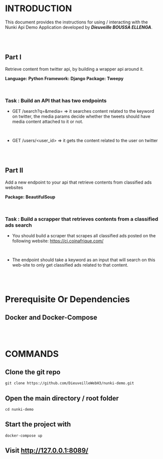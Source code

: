 # INTRODUCTION #


This document provides the instructions for using / interacting with the Nunki Api Demo Application developed by ***Dieuveille BOUSSA ELLENGA***. 


<br>
<br>

## Part I

Retrieve content from twitter api, by building a wrapper api around it.

**Language:** **Python**
**Framework:** **Django**
**Package:** **Tweepy**

<br>

### Task : Build an API that has two endpoints

 - GET /search?q=<keyword>&media=<boolean> => it searches content related to the keyword on twitter,  the media params decide whether the tweets should have media content attached to it or not.

<br>

 - GET /users/<user_id> => it gets the content related to the user on twitter


<br>
<br>

## Part II

Add a new endpoint to your api that retrieve contents from classified ads websites

**Package:** **BeautifulSoup**

<br>

### Task : Build a scrapper that retrieves contents from a classified ads search

 - You should build a scraper that scrapes all classified ads posted on the following website: https://ci.coinafrique.com/
 
 <br>

 - The endpoint should take a keyword as an input that will search on this web-site to only get classified ads related to that content.


<br>
<br>


# Prerequisite Or Dependencies

## Docker and Docker-Compose


<br>
<br>



# COMMANDS 

## Clone the git repo

```
git clone https://github.com/DieuveilleWebH3/nunki-demo.git  
```

## Open the main directory / root folder 

```
cd nunki-demo
```

## Start the project with 

```
docker-compose up
```

## Visit  http://127.0.0.1:8089/


<br>
<br>

